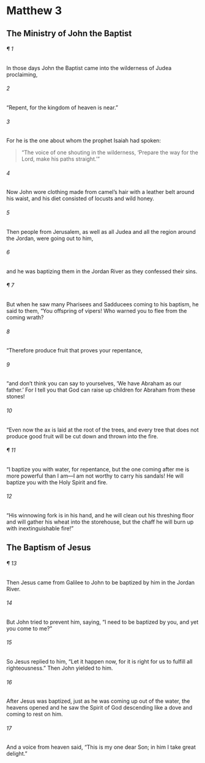 # Matthew 3
## The Ministry of John the Baptist
###### ¶ 1
In those days John the Baptist came into the wilderness of Judea proclaiming,
###### 2
“Repent, for the kingdom of heaven is near.”
###### 3
For he is the one about whom the prophet Isaiah had spoken:
> “The voice of one shouting in the wilderness,
> ‘Prepare the way for the Lord, make his paths straight.’”
###### 4
Now John wore clothing made from camel’s hair with a leather belt around his waist, and his diet consisted of locusts and wild honey.
###### 5
Then people from Jerusalem, as well as all Judea and all the region around the Jordan, were going out to him,
###### 6
and he was baptizing them in the Jordan River as they confessed their sins.
###### ¶ 7
But when he saw many Pharisees and Sadducees coming to his baptism, he said to them, “You offspring of vipers! Who warned you to flee from the coming wrath?
###### 8
“Therefore produce fruit that proves your repentance,
###### 9
“and don’t think you can say to yourselves, ‘We have Abraham as our father.’ For I tell you that God can raise up children for Abraham from these stones!
###### 10
“Even now the ax is laid at the root of the trees, and every tree that does not produce good fruit will be cut down and thrown into the fire.
###### ¶ 11
“I baptize you with water, for repentance, but the one coming after me is more powerful than I am—I am not worthy to carry his sandals! He will baptize you with the Holy Spirit and fire.
###### 12
“His winnowing fork is in his hand, and he will clean out his threshing floor and will gather his wheat into the storehouse, but the chaff he will burn up with inextinguishable fire!”
## The Baptism of Jesus
###### ¶ 13
Then Jesus came from Galilee to John to be baptized by him in the Jordan River.
###### 14
But John tried to prevent him, saying, “I need to be baptized by you, and yet you come to me?”
###### 15
So Jesus replied to him, “Let it happen now, for it is right for us to fulfill all righteousness.” Then John yielded to him.
###### 16
After Jesus was baptized, just as he was coming up out of the water, the heavens opened and he saw the Spirit of God descending like a dove and coming to rest on him.
###### 17
And a voice from heaven said, “This is my one dear Son; in him I take great delight.”
